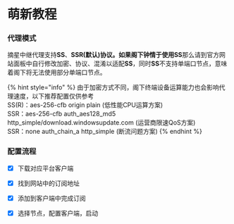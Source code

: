 # 萌新教程

### 代理模式

摘星中继代理支持**SS**、**SSR\(默认\)**协议。如果阁下钟情于使用**SS**那么请到官方网站面板中自行修改加密、协议、混淆以适配**SS**，同时**SS**不支持单端口节点，意味着阁下将无法使用部分单端口节点。

{% hint style="info" %}
由于加密方式不同，阁下终端设备运算能力也会影响代理速度，以下推荐配置仅供参考  
SS\(R\)：aes-256-cfb origin plain \(低性能CPU运算方案\)   
SSR：aes-256-cfb auth\_aes128\_md5 http\_simple/download.windowsupdate.com \(运营商限速QoS方案\)   
SSR：none auth\_chain\_a http\_simple \(断流问题方案\)
{% endhint %}

### 配置流程

* [x] 下载对应平台客户端
* [x] 找到网站中的订阅地址
* [x] 添加到客户端中完成订阅
* [x] 选择节点，配置客户端，启动

